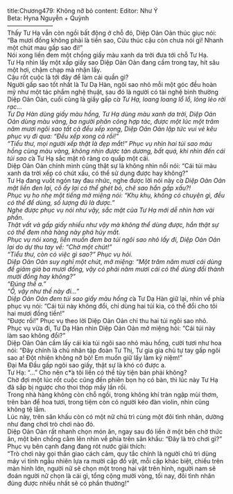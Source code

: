 title:Chương479: Không nỡ bỏ
content:
Editor: Như Ý<br>Beta: Hyna Nguyễn + Quỳnh<br>———————–<br>Thấy Tư Hạ vẫn còn ngồi bất động ở chỗ đó, Diệp Oản Oản thúc giục nói: “Ba mươi đồng không phải là tiền sao, Cửu thúc cậu còn chưa nói gì! Nhanh một chút mau gấp sao đi!”<br>Nói xong liền đem một chồng giấy màu xanh da trời đưa tới chỗ Tư Hạ.<br>Tư Hạ nhìn lấy một xấp giấy sao Diệp Oản Oản đang cầm trong tay, hít sâu một hơi, chậm chạp mà nhận lấy.<br>Cậu rốt cuộc là tới đây để làm cái quần gì?<br>Người gấp sao tốt nhất là Tư Dạ Hàn, ngôi sao nhỏ mỗi một góc đều hoàn mỹ như một tác phẩm nghệ thuật, sau đó là người có tài nghệ bình thường Diệp Oản Oản, cuối cùng là giấy gấp c*̉a Tư Hạ, loang loang lổ lổ, lỏng lẻo rời rạc…<br>Tư Dạ Hàn dùng giấy màu hồng, Tư Hạ dùng màu xanh da trời, Diệp Oản Oản dùng màu vàng, ba người phân công hợp tác, được một lúc một trăm năm mươi ngôi sao tất cả đều xếp xong, Diệp Oản Oản lập tức vui vẻ kêu phục vụ đi qua: “Đều xếp xong cả rồi!”<br>“Tiểu thư, mọi người xếp thật là đẹp mắt!” Phục vụ nhìn hai túi sao màu hồng cùng màu vàng, không nhịn được tán dương, bất quá, khi nhìn đến cái túi sao c*̉a Tư Hạ sắc mặt rõ ràng co quắp một cái.<br>Diệp Oản Oản chính mình cũng thật sự là không nhìn nổi nói: “Cái túi màu xanh da trời xếp có chút xấu, có thể sử dụng được hay không?”<br>Tư Hạ đang vuốt ngón tay đau nhức, nghe được lời nói này c*̉a Diệp Oản Oản mặt liền đen lại, cô ấy lại có thể ghét bỏ, chê sao hắn gấp xấu?!<br>Phục vụ ho nhẹ một tiếng mở miệng nói: “Khụ khụ, không có chuyện gì, đều có thể để dùng, số lượng đủ là được.”<br>Nghe được phục vụ nói như vậy, sắc mặt của Tư Hạ mới dễ nhìn hơn vài phần.<br>Thật vất vả gấp giấy nhiều như vậy mà không thể dùng được, hắn thật sự có thể đem nhà hàng này phá hủy mất.<br>Phục vụ nói xong, liền muốn đem ba túi ngôi sao nhỏ lấy đi, Diệp Oản Oản lại do dự thu tay về: “Chờ một chút!”<br>“Tiểu thư, còn có việc gì sao?” Phục vụ hỏi.<br>Diệp Oản Oản suy nghĩ một chút, mở miệng: “Một trăm năm mươi cái dùng để giảm giá ba mươi đồng, vậy có phải năm mươi cái có thể dùng đổi thành mười đồng hay không?”<br>“Đúng thế a.”<br>“Ồ, vậy như thế này đi…”<br>Diệp Oản Oản đem túi sao giấy màu hồng c*̉a Tư Dạ Hàn giữ lại, nhìn về phía phục vụ nói: “Cái túi này không đổi, chỉ dùng hai túi kia, có thể đổi cho tôi hai mươi đồng tiền!”<br>“Được rồi!” Phục vụ theo lời Diệp Oản Oản chỉ thu hai túi ngôi sao nhỏ.<br>Phục vụ vừa đi, Tư Dạ Hàn nhìn Diệp Oản Oản mở miệng hỏi: “Cái túi này làm sao không đổi?”<br>Diệp Oản Oản cầm lấy cái kia túi ngôi sao nhỏ màu hồng, cười tươi như hoa nói: “Đây chính là chủ nhân tập đoàn Tư Thị, Tư gia gia chủ tự tay gấp ngôi sao a! Đột nhiên không nỡ bỏ! Em muốn giữ lấy làm kỷ niệm!”<br>Đại Ma Đầu gấp ngôi sao giấy, thật sự là khó có được a.<br>Tư Hạ: “…” Cho nên c*̉a tôi liền có thể tùy tiện bán phải không?<br>Chờ đợi một lúc rốt cuộc cũng đến phiên bọn họ có bàn, thì lúc này Tư Hạ đã sắp bị ngược cho thoi thóp mấy lần rồi.<br>Trong nhà hàng không còn chỗ ngồi, trong không khí tràn ngập mùi thơm, trên bàn để hoa tươi, trong tiệm còn có người kéo đàn violin, nhìn cũng không tệ lắm.<br>Lúc này, trên sân khấu còn có một nữ chủ trì cùng một đôi tình nhân, dường như đang chơi trò chơi nào đó.<br>Diệp Oản Oản rất nhanh chọn món ăn, ngay sau đó liền ở một bên chờ thức ăn, một bên chống cằm lên nhìn về phía trên sân khấu: “Đây là trò chơi gì?”<br>Phục vụ bên cạnh đang đang rót nước giải thích:<br>“Trò chơi này gọi thần giao cách cảm, quy tắc chính là người chủ trì dùng máy vi tính ngẫu nhiên lựa ra mười cặp đồ vật, mỗi cặp khác biệt, chiếu trên màn hình lớn, người nữ sẽ chọn một trong hai vật trên hình, người nam sẽ đoán người nữ chọn là cái gì, tổng cộng mười vòng, tối nay, đôi tình nhân đúng được nhiều nhất sẽ có phần thưởng!”